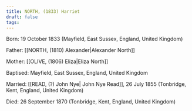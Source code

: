 ```yaml
---
title: NORTH, (1833) Harriet
draft: false
tags:
---
```

Born: 19 October 1833 (Mayfield, East Sussex, England, United Kingdom)

Father: [[NORTH, (1810) Alexander|Alexander North]]

Mother: [[OLIVE, (1806) Eliza|Eliza North]]

Baptised: Mayfield, East Sussex, England, United Kingdom

Married: [[READ, (?) John Nye| John Nye Read]], 26 July 1855 (Tonbridge, Kent, England, United Kingdom)

Died: 26 September 1870 (Tonbridge, Kent, England, United Kingdom)
